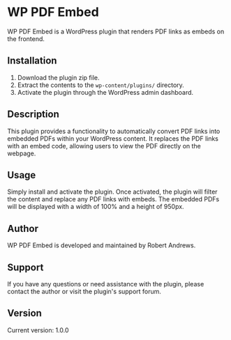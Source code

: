 # WP PDF Embed

WP PDF Embed is a WordPress plugin that renders PDF links as embeds on the frontend.

## Installation

1. Download the plugin zip file.
2. Extract the contents to the `wp-content/plugins/` directory.
3. Activate the plugin through the WordPress admin dashboard.

## Description

This plugin provides a functionality to automatically convert PDF links into embedded PDFs within your WordPress content. It replaces the PDF links with an embed code, allowing users to view the PDF directly on the webpage.

## Usage

Simply install and activate the plugin. Once activated, the plugin will filter the content and replace any PDF links with embeds. The embedded PDFs will be displayed with a width of 100% and a height of 950px.

## Author

WP PDF Embed is developed and maintained by Robert Andrews.

## Support

If you have any questions or need assistance with the plugin, please contact the author or visit the plugin's support forum.

## Version

Current version: 1.0.0

